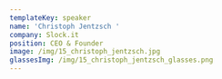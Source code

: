 ```yaml
---
templateKey: speaker
name: 'Christoph Jentzsch '
company: Slock.it
position: CEO & Founder
image: /img/15_christoph_jentzsch.jpg
glassesImg: /img/15_christoph_jentzsch_glasses.png
---
```


